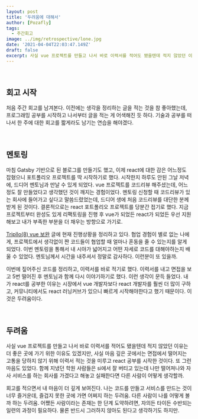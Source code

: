 ```yaml
---
layout: post
title: '두려움에 대해서'
author: [Pozafly]
tags:
  - 주간회고
image: ../img/retrospective/lone.jpg
date: '2021-04-04T22:03:47.149Z'
draft: false
excerpt: 사실 vue 프로젝트를 만들고 나서 바로 이력서를 적어도 됐을텐데 적지 않았던 이유는 더 좋은 곳에 가기 위한 이유도 있겠지만, 사실 마음 깊은 곳에서는 면접에서 떨어지는 고통을 당하지 않기 위해 이력서 적는 것을 미루고 react 공부를 시작한 것이다.
---
```


<br/>

## 회고 시작

처음 주간 회고를 남겨본다. 이전에는 생각을 정리하는 글을 적는 것을 참 좋아했는데, 프로그래밍 공부를 시작하고 나서부터 글을 적는 게 어색해진 듯 하다. 기술과 공부를 떠나서 한 주에 대한 회고를 짧게라도 남기는 연습을 해야겠다.

<br/>

## 멘토링

마침 Gatsby 기반으로 된 블로그를 만들기도 했고, 이제 react에 대한 감은 어느정도 잡혔으니 포트폴리오 프로젝트를 딱 시작하기로 했다. 시작한지 하루도 안된 그날 저녁에, 드디어 멘토님과 만날 수 있게 되었다. vue 프로젝트를 코드리뷰 해주셨는데, 어느정도 잘 만들었다고 생각했던 것이 깨지는 경험이었다. 멘토링 신청할 때 코드리뷰가 있는 회사에 들어가고 싶다고 말씀드렸었는데, 드디어 생에 처음 코드리뷰를 대단한 분께 받게 된 것이다. 결론적으로는 react 포트폴리오 프로젝트를 당분간 접기로 했다. 지금 프로젝트부터 완성도 있게 리팩토링을 진행 후 vue가 되었든 react가 되었든 우선 지원해보고 내가 부족한 부분을 더 채우는 방향으로 가기로.

[Tripllo(8) vue 보완](https://pozafly.github.io/tripllo/(8)vue-supplement/) 글에 현재 진행상황을 정리하고 있다. 협업 경험이 별로 없는 나에게, 프로젝트에서 생각없이 짠 코드들이 협업할 때 얼마나 혼동을 줄 수 있는지를 알게 되었다. 이번 멘토링을 통해서 내 시야가 넓어지고 어떤 자세로 코드를 대해야하는지 배울 수 있었다. 멘토님께서 시간을 내주셔서 정말로 감사하다. 이런분이 또 있을까.

이번에 짚어주신 코드를 정리하고, 이력서를 바로 적기로 했다. 이력서를 내고 면접을 보고 5번 떨어진 후 멘토님과 함께 다시 이야기하기로 했다. 이런 생각이 문득 들었다. 내가 react를 공부한 이유는 시장에서 vue 개발자보다 react 개발자를 훨씬 더 많이 구하고, 커뮤니티에서도 react 러닝커브가 있으니 빠르게 시작해야한다고 했기 때문이다. 이것은 두려움이다.

<br/>

## 두려움

사실 vue 프로젝트를 만들고 나서 바로 이력서를 적어도 됐을텐데 적지 않았던 이유는 더 좋은 곳에 가기 위한 이유도 있겠지만, 사실 마음 깊은 곳에서는 면접에서 떨어지는 고통을 당하지 않기 위해 이력서 적는 것을 미루고 react 공부를 시작한 것이다. 또 그런 마음도 있었다. 함께 지냈던 학원 사람들은 si에서 잘 버티고 있는데 나만 떨어져나와 자사 서비스를 하는 회사를 가겠다고 해놓고 실패한다면 다른 사람이 어떻게 생각할까.

회고를 적으면서 내 마음이 더 깊게 보여진다. 나는 코드를 만들고 서비스를 만드는 것이 너무 즐거운데, 즐겁지 못한 곳에 가면 어쩌지 하는 두려움. 다른 사람이 나를 어떻게 볼까 하는 두려움. 어쨌든 사람이라는 존재는 한 단계 도약하려면, 자의든 타이든 수반되는 일련의 과정이 필요하다. 물론 반드시 그러하지 않아도 된다고 생각하기도 하지만.